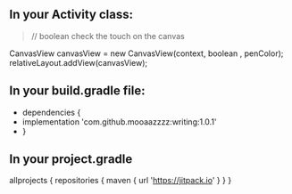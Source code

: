 ## In your Activity class:

> // boolean check the touch on the canvas

CanvasView canvasView = new CanvasView(context, boolean , penColor);
        relativeLayout.addView(canvasView);



## In your build.gradle file:

- dependencies {
-  implementation 'com.github.mooaazzzz:writing:1.0.1'
- }  

## In your project.gradle
allprojects {
    repositories {
        maven { url 'https://jitpack.io' }
    }
}



